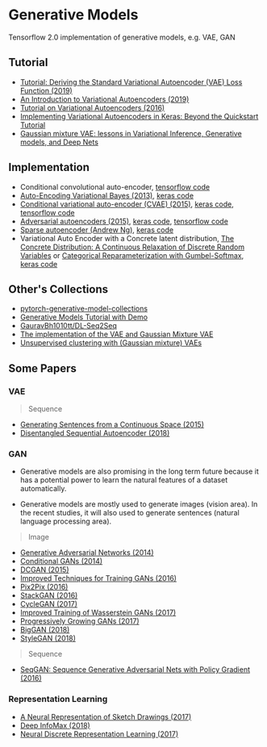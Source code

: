 # Generative Models

Tensorflow 2.0 implementation of generative models, e.g. VAE, GAN


## Tutorial

- [Tutorial: Deriving the Standard Variational Autoencoder (VAE) Loss Function (2019)](https://arxiv.org/pdf/1907.08956.pdf)
- [An Introduction to Variational Autoencoders (2019)](http://arxiv.org/abs/1906.02691)
- [Tutorial on Variational Autoencoders (2016)](http://arxiv.org/abs/1606.05908)
- [Implementing Variational Autoencoders in Keras: Beyond the Quickstart Tutorial](http://louistiao.me/posts/implementing-variational-autoencoders-in-keras-beyond-the-quickstart-tutorial/)
- [Gaussian mixture VAE: lessons in Variational Inference, Generative models, and Deep Nets](http://ruishu.io/2016/12/25/gmvae/)

## Implementation

- Conditional convolutional auto-encoder, [tensorflow code](./models/conv_cae.py)
- [Auto-Encoding Variational Bayes (2013)](https://arxiv.org/pdf/1312.6114.pdf), [keras code](./models/vae.py)
- [Conditional variational auto-encoder (CVAE) (2015)](https://papers.nips.cc/paper/5775-learning-structured-output-representation-using-deep-conditional-generative-models.pdf), [keras code](./models/conditional_vae.py), [tensorflow code](./models/conv_cvae.py)
- [Adversarial autoencoders (2015)](https://arxiv.org/abs/1511.05644), [keras code](./models/aae.py), [tensorflow code](./models/conv_aae.py)
- [Sparse autoencoder (Andrew Ng)](https://web.stanford.edu/class/cs294a/sparseAutoencoder.pdf), [keras code](./models/sparse_ae.py)
- Variational Auto Encoder with a Concrete latent distribution, [The Concrete Distribution: A Continuous Relaxation of Discrete Random Variables](https://arxiv.org/abs/1611.00712) or [Categorical Reparameterization with Gumbel-Softmax](https://arxiv.org/abs/1611.01144), [keras code](./models/concrete_vae.py)

## Other's Collections

- [pytorch-generative-model-collections](https://github.com/znxlwm/pytorch-generative-model-collections)
- [Generative Models Tutorial with Demo](https://github.com/omerbsezer/Generative_Models_Tutorial_with_Demo)
- [GauravBh1010tt/DL-Seq2Seq](https://github.com/GauravBh1010tt/DL-Seq2Seq)
- [The implementation of the VAE and Gaussian Mixture VAE](https://github.com/psanch21/VAE-GMVAE)
- [Unsupervised clustering with (Gaussian mixture) VAEs](https://github.com/RuiShu/vae-clustering)

## Some Papers

### VAE

> Sequence

- [Generating Sentences from a Continuous Space (2015)](https://arxiv.org/pdf/1511.06349.pdf)
- [Disentangled Sequential Autoencoder (2018)](https://arxiv.org/abs/1803.02991)


### GAN

- Generative models are also promising in the long term future because it has a potential power to learn the natural features of a dataset automatically.

- Generative models are mostly used to generate images (vision area). In the recent studies, it will also used to generate sentences (natural language processing area).

> Image

- [Generative Adversarial Networks (2014)](https://arxiv.org/abs/1406.2661)
- [Conditional GANs (2014)](https://arxiv.org/abs/1411.1784)
- [DCGAN (2015)](https://arxiv.org/abs/1511.06434)
- [Improved Techniques for Training GANs (2016)](https://arxiv.org/abs/1606.03498)
- [Pix2Pix (2016)](https://arxiv.org/abs/1611.07004)
- [StackGAN (2016)](https://arxiv.org/abs/1612.03242)
- [CycleGAN (2017)](https://arxiv.org/abs/1703.10593)
- [Improved Training of Wasserstein GANs (2017)](https://arxiv.org/abs/1704.00028)
- [Progressively Growing GANs (2017)](https://arxiv.org/abs/1710.10196)
- [BigGAN (2018)](https://arxiv.org/abs/1809.11096)
- [StyleGAN (2018)](https://arxiv.org/abs/1812.04948)

> Sequence

- [SeqGAN: Sequence Generative Adversarial Nets with Policy Gradient (2016)](https://arxiv.org/abs/1609.05473)


### Representation Learning

- [A Neural Representation of Sketch Drawings (2017)](https://arxiv.org/abs/1704.03477)
- [Deep InfoMax (2018)](https://arxiv.org/abs/1808.06670)
- [Neural Discrete Representation Learning (2017)](https://arxiv.org/pdf/1711.00937.pdf)

